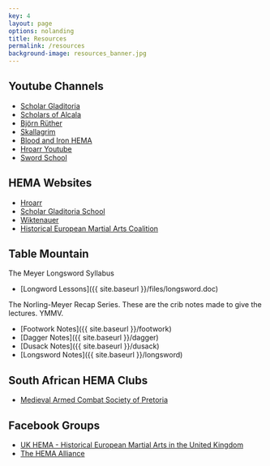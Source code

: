 ```yaml
---
key: 4
layout: page
options: nolanding
title: Resources
permalink: /resources
background-image: resources_banner.jpg
---
```


## Youtube Channels

* [Scholar Gladitoria](https://www.youtube.com/channel/UCt14YOvYhd5FCGCwcjhrOdA)
* [Scholars of Alcala](https://www.youtube.com/channel/UCW5qs_Zw967gs-4XNeUkmJw)
* [Björn Rüther](https://www.youtube.com/channel/UCqY4z_JKCBi18SZJV9vWjbA)
* [Skallagrim](https://www.youtube.com/user/SkallagrimNilsson/videos)
* [Blood and Iron HEMA](https://www.youtube.com/channel/UCsBbd3QJ-IT2g8kSvq3r3RA)
* [Hroarr Youtube](https://www.youtube.com/user/Hroarr)
* [Sword School](https://www.youtube.com/user/swordschool)

## HEMA Websites

* [Hroarr](http://hroarr.com/)
* [Scholar Gladitoria School](http://www.fioredeiliberi.org/)
* [Wiktenauer](https://wiktenauer.com/wiki/Main_Page)
* [Historical European Martial Arts Coalition](http://www.hemac.org)

## Table Mountain

The Meyer Longsword Syllabus

* [Longword Lessons]({{ site.baseurl }}/files/longsword.doc)

The Norling-Meyer Recap Series. These are the crib notes made to give the lectures. YMMV.

* [Footwork Notes]({{ site.baseurl }}/footwork)
* [Dagger Notes]({{ site.baseurl }}/dagger)
* [Dusack Notes]({{ site.baseurl }}/dusack)
* [Longsword Notes]({{ site.baseurl }}/longsword)

## South African HEMA Clubs

* [Medieval Armed Combat Society of Pretoria](http://armoury.co.za/)

## Facebook Groups

* [UK HEMA - Historical European Martial Arts in the United Kingdom](https://www.facebook.com/groups/363620243807721/about/)
* [The HEMA Alliance](https://www.facebook.com/groups/HEMAAlliance/?ref=br_rs)
